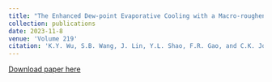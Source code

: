 ```yaml
---
title: "The Enhanced Dew-point Evaporative Cooling with a Macro-roughened Structure"
collection: publications
date: 2023-11-8
venue: 'Volume 219'
citation: 'K.Y. Wu, S.B. Wang, J. Lin, Y.L. Shao, F.R. Gao, and C.K. Jon. The enhance dew-point evaporative cooling with a macro-roughened strucutre, International Journal of Heat and Mass Transfer 219, 124898 (2024)'
---
```

[Download paper here](https://doi.org/10.1016/j.ijheatmasstransfer.2023.124898)
